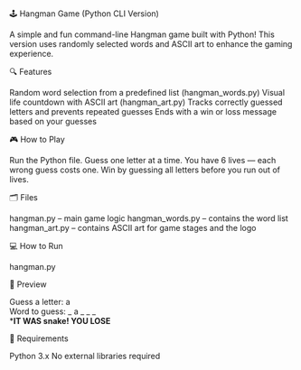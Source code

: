 🕹️ Hangman Game (Python CLI Version)

A simple and fun command-line Hangman game built with Python!
This version uses randomly selected words and ASCII art to enhance the gaming experience.

🔍 Features

Random word selection from a predefined list (hangman_words.py)
Visual life countdown with ASCII art (hangman_art.py)
Tracks correctly guessed letters and prevents repeated guesses
Ends with a win or loss message based on your guesses

🎮 How to Play

Run the Python file.
Guess one letter at a time.
You have 6 lives — each wrong guess costs one.
Win by guessing all letters before you run out of lives.

🗂️ Files

hangman.py – main game logic
hangman_words.py – contains the word list
hangman_art.py – contains ASCII art for game stages and the logo

💻 How to Run

hangman.py

📸 Preview

Guess a letter: a  
Word to guess: _ a _ _ _  
***********************IT WAS snake! YOU LOSE**********************

📌 Requirements

Python 3.x
No external libraries required
